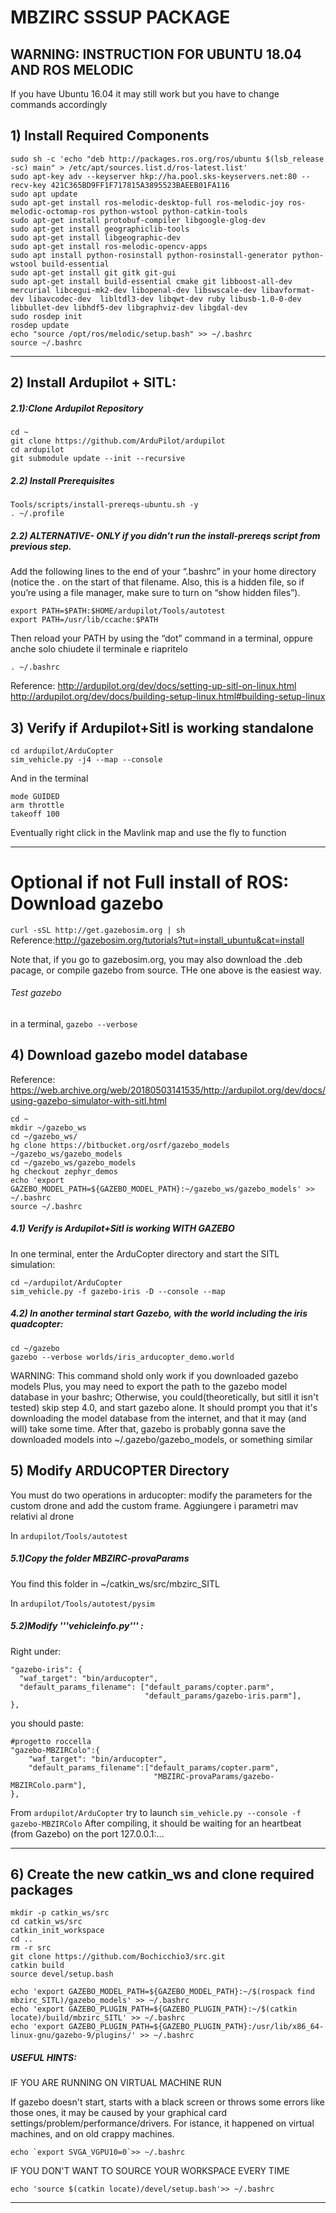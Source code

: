 # MBZIRC SSSUP PACKAGE

## WARNING: INSTRUCTION FOR UBUNTU 18.04 AND ROS MELODIC
If you have Ubuntu 16.04 it may still work but you have to change commands accordingly

##  1) Install Required Components
```
sudo sh -c 'echo "deb http://packages.ros.org/ros/ubuntu $(lsb_release -sc) main" > /etc/apt/sources.list.d/ros-latest.list'
sudo apt-key adv --keyserver hkp://ha.pool.sks-keyservers.net:80 --recv-key 421C365BD9FF1F717815A3895523BAEEB01FA116
sudo apt update
sudo apt-get install ros-melodic-desktop-full ros-melodic-joy ros-melodic-octomap-ros python-wstool python-catkin-tools 
sudo apt-get install protobuf-compiler libgoogle-glog-dev
sudo apt-get install geographiclib-tools 
sudo apt-get install libgeographic-dev
sudo apt-get install ros-melodic-opencv-apps
sudo apt install python-rosinstall python-rosinstall-generator python-wstool build-essential
sudo apt-get install git gitk git-gui 
sudo apt-get install build-essential cmake git libboost-all-dev mercurial libcegui-mk2-dev libopenal-dev libswscale-dev libavformat-dev libavcodec-dev  libltdl3-dev libqwt-dev ruby libusb-1.0-0-dev libbullet-dev libhdf5-dev libgraphviz-dev libgdal-dev
sudo rosdep init
rosdep update
echo "source /opt/ros/melodic/setup.bash" >> ~/.bashrc
source ~/.bashrc
```
-------------------------------------------------
## 2) Install Ardupilot + SITL:

##### 2.1):Clone Ardupilot Repository
```
cd ~
git clone https://github.com/ArduPilot/ardupilot
cd ardupilot
git submodule update --init --recursive
```

##### 2.2) Install Prerequisites
```
Tools/scripts/install-prereqs-ubuntu.sh -y 
. ~/.profile  
 ```
##### 2.2) ALTERNATIVE- ONLY if you didn’t run the install-prereqs script from previous step. 

Add the following lines to the end of your “.bashrc” in your home directory
(notice the . on the start of that filename. Also, this is a hidden file,
 so if you’re using a file manager, make sure to turn on “show hidden files”).
```
export PATH=$PATH:$HOME/ardupilot/Tools/autotest
export PATH=/usr/lib/ccache:$PATH

```
Then reload your PATH by using the “dot” command in a terminal, oppure anche solo chiudete il terminale e riapritelo
```
. ~/.bashrc
```
Reference:
http://ardupilot.org/dev/docs/setting-up-sitl-on-linux.html
http://ardupilot.org/dev/docs/building-setup-linux.html#building-setup-linux


## 3) Verify if Ardupilot+Sitl is working standalone
```
cd ardupilot/ArduCopter
sim_vehicle.py -j4 --map --console
```
And in the terminal
```
mode GUIDED
arm throttle
takeoff 100 
```
Eventually right click in the Mavlink map and use the fly to function

-------------------------
# Optional if not Full install of ROS: Download gazebo

```curl -sSL http://get.gazebosim.org | sh```
Reference:http://gazebosim.org/tutorials?tut=install_ubuntu&cat=install

Note that, if you go to gazebosim.org, you may also download the .deb pacage, or compile gazebo from source. THe one above is the easiest way.

###### Test gazebo
in a terminal, ```gazebo --verbose```


## 4) Download gazebo model database 

Reference:
https://web.archive.org/web/20180503141535/http://ardupilot.org/dev/docs/using-gazebo-simulator-with-sitl.html

```
cd ~
mkdir ~/gazebo_ws
cd ~/gazebo_ws/
hg clone https://bitbucket.org/osrf/gazebo_models ~/gazebo_ws/gazebo_models
cd ~/gazebo_ws/gazebo_models
hg checkout zephyr_demos
echo 'export GAZEBO_MODEL_PATH=${GAZEBO_MODEL_PATH}:~/gazebo_ws/gazebo_models' >> ~/.bashrc
source ~/.bashrc
```

#####  4.1) Verify is Ardupilot+Sitl is working WITH GAZEBO

In one terminal, enter the ArduCopter directory and start the SITL simulation:
```
cd ~/ardupilot/ArduCopter
sim_vehicle.py -f gazebo-iris -D --console --map
```
#####  4.2) In another terminal start Gazebo, with the world including the iris quadcopter:
```
cd ~/gazebo
gazebo --verbose worlds/iris_arducopter_demo.world
```
WARNING: This command shold only work if you downloaded gazebo models
Plus, you may need to export the path to the gazebo model database in your bashrc;
Otherwise, you could(theoretically, but sitll it isn't tested) skip step 4.0, and start gazebo alone.
It should prompt you that it's downloading the model database from the internet, and that it may (and will) take some time. 
After that, gazebo is probably gonna save the downloaded models into ~/.gazebo/gazebo_models, or something similar

## 5) Modify ARDUCOPTER Directory

You must do two operations in arducopter: modify the parameters for the custom drone and add the custom frame.
Aggiungere i parametri mav relativi al drone 
 
In ```ardupilot/Tools/autotest```
 
##### 5.1)Copy the folder MBZIRC-provaParams
You find this folder in ~/catkin_ws/src/mbzirc_SITL
 
In ```ardupilot/Tools/autotest/pysim```
#####  5.2)Modify '''vehicleinfo.py''' :
Right under:
 ```
"gazebo-iris": {
   "waf_target": "bin/arducopter",
   "default_params_filename": ["default_params/copter.parm",
                               "default_params/gazebo-iris.parm"],
},
```
you should paste:
```
#progetto roccella
"gazebo-MBZIRColo":{
    "waf_target": "bin/arducopter",
    "default_params_filename":["default_params/copter.parm",
                                "MBZIRC-provaParams/gazebo-MBZIRColo.parm"],
},
```
From  ```ardupilot/ArduCopter``` try to launch ```sim_vehicle.py --console -f gazebo-MBZIRColo``` 
After compiling, it should be waiting for an heartbeat (from Gazebo) on the port 127.0.0.1:... 

------------------------------------------------------------
## 6) Create the new catkin_ws and clone required packages
```
mkdir -p catkin_ws/src
cd catkin_ws/src 
catkin_init_workspace
cd ..
rm -r src
git clone https://github.com/Bochicchio3/src.git
catkin build
source devel/setup.bash
```

```
echo 'export GAZEBO_MODEL_PATH=${GAZEBO_MODEL_PATH}:~/$(rospack find mbzirc_SITL)/gazebo_models' >> ~/.bashrc
echo 'export GAZEBO_PLUGIN_PATH=${GAZEBO_PLUGIN_PATH}:~/$(catkin locate)/build/mbzirc_SITL' >> ~/.bashrc
echo 'export GAZEBO_PLUGIN_PATH=${GAZEBO_PLUGIN_PATH}:/usr/lib/x86_64-linux-gnu/gazebo-9/plugins/' >> ~/.bashrc
```

##### USEFUL HINTS:

IF YOU ARE RUNNING ON VIRTUAL MACHINE RUN


If gazebo doesn't start, starts with a black screen or throws some errors like those ones, it may be caused by your graphical card settings/problem/performance/drivers. For istance, it happened on virtual machines, and on old crappy machines.
``` 
echo `export SVGA_VGPU10=0`>> ~/.bashrc
```
IF YOU DON'T WANT TO SOURCE YOUR WORKSPACE EVERY TIME
```
echo 'source $(catkin locate)/devel/setup.bash'>> ~/.bashrc
```
--------------------------------------------------------------------------------
